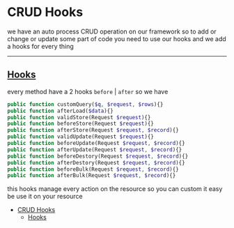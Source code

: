 # CRUD Hooks

we have an auto process CRUD operation on our framework so to add or change or update some part of code you need to use our hooks and we add a hooks for every thing


<hr>

<a name="hooks"></a>

## [Hooks](#hooks)

every method have a 2 hooks `before` | `after` so we have

```php
public function customQuery($q, $request, $rows){}
public function afterLoad($data){}
public function validStore(Request $request){}
public function beforeStore(Request $request){}
public function afterStore(Request $request, $record){}
public function validUpdate(Request $request){}
public function beforeUpdate(Request $request, $record){}
public function afterUpdate(Request $request, $record){}
public function beforeDestory(Request $request, $record){}
public function afterDestory(Request $request, $record){}
public function beforeBulk(Request $request, $record){}
public function afterBulk(Request $request, $record){}
```

this hooks manage every action on the resource so you can custom it easy be use it on your resource


- [CRUD Hooks](#crud-hooks)
  - [Hooks](#hooks)
